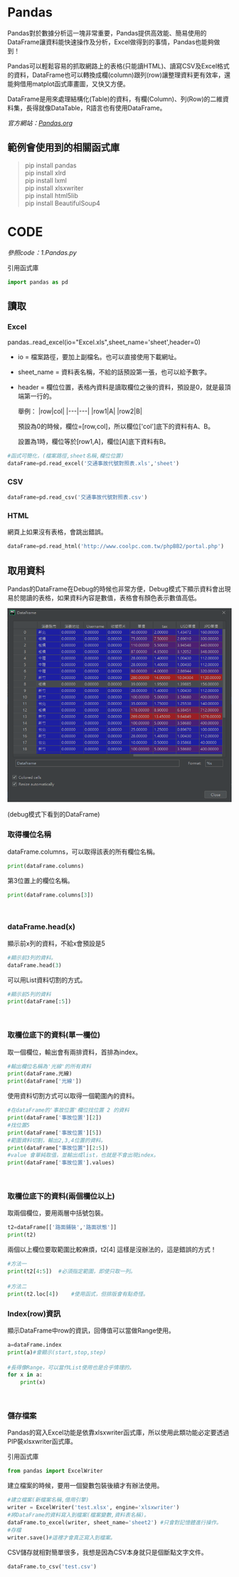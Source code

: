 # Pandas

Pandas對於數據分析這一塊非常重要，Pandas提供高效能、簡易使用的DataFrame讓資料能快速操作及分析，Excel做得到的事情，Pandas也能夠做到！

Pandas可以輕鬆容易的抓取網路上的表格(只能讀HTML)、讀寫CSV及Excel格式的資料，DataFrame也可以轉換成欄(column)跟列(row)讓整理資料更有效率，還能夠借用matplot函式庫畫圖，又快又方便。

DataFrame是用來處理結構化(Table)的資料，有欄(Column)、列(Row)的二維資料集，長得就像DataTable，R語言也有使用DataFrame。

_官方網站：[Pandas.org](http://pandas.pydata.org/)_

## 範例會使用到的相關函式庫
> pip install pandas <br/>
> pip install xlrd <br/>
> pip install lxml <br/>
> pip install xlsxwriter <br/>
> pip install html5lib <br/>
> pip install BeautifulSoup4


# CODE

_參照code：1.Pandas.py_

引用函式庫
```python
import pandas as pd
```

## 讀取
### Excel

pandas..read_excel(io="Excel.xls",sheet_name='sheet',header=0)

+ io = 檔案路徑，要加上副檔名。也可以直接使用下載網址。
+ sheet_name = 資料表名稱，不給的話預設第一張，也可以給予數字。
+ header = 欄位位置，表格內資料是讀取欄位之後的資料，預設是0，就是最頂端第一行的。
    
    舉例：
    |row|col|
    |---|---|
    |row1|A|
    |row2|B|

    預設為0的時候，欄位=[row,col]，所以欄位['col']底下的資料有A、B。
    
    設置為1時，欄位等於[row1,A]，欄位[A]底下資料有B。


```python
#函式可簡化，(檔案路徑,sheet名稱,欄位位置)
dataFrame=pd.read_excel('交通事故代號對照表.xls','sheet')
```

### CSV
```python
dataFrame=pd.read_csv('交通事故代號對照表.csv')
```

### HTML
網頁上如果沒有表格，會跳出錯誤。
```python
dataFrame=pd.read_html('http://www.coolpc.com.tw/phpBB2/portal.php')
```

## 取用資料
Pandas的DataFrame在Debug的時候也非常方便，Debug模式下顯示資料會出現易於閱讀的表格，如果資料內容是數值，表格會有顏色表示數值高低。

![debug](./IMG/Debug.png)

(debug模式下看到的DataFrame)

### 取得欄位名稱
dataFrame.columns，可以取得該表的所有欄位名稱。
```python
print(dataFrame.columns)
```
第3位置上的欄位名稱。
```python
print(dataFrame.columns[3])
```

<br/>

### dataFrame.head(x)
顯示前x列的資料，不給x會預設是5
```python
#顯示前3列的資料。
dataFrame.head(3)
```
可以用List資料切割的方式。
```python
#顯示前5列的資料
print(dataFrame[:5])
```

<br/>

### 取欄位底下的資料(單一欄位)

取一個欄位，輸出會有兩排資料，首排為index。
```python
#輸出欄位名稱為'光線'的所有資料
print(dataFrame.光線)
print(dataFrame['光線'])
```

使用資料切割方式可以取得一個範圍內的資料。
```python
#在dataFrame的'事故位置'欄位找位置 2 的資料
print(dataFrame['事故位置'][2])
#找位置5
print(dataFrame['事故位置'][5])
#範圍資料切割，輸出2,3,4位置的資料。
print(dataFrame["事故位置"][2:5])
#value 會單純取值，並輸出成list，也就是不會出現index。
print(dataFrame['事故位置'].values)
```

<br/>

### 取欄位底下的資料(兩個欄位以上)

取兩個欄位，要用兩層中括號包裝。
```python
t2=dataFrame[['路面鋪裝','路面狀態']]
print(t2)
```

兩個以上欄位要取範圍比較麻煩，t2[4] 這樣是沒辦法的，這是錯誤的方式！
```python
#方法一
print(t2[4:5])  #必須指定範圍，即使只取一列。

#方法二
print(t2.loc[4])    #使用函式，但排版會有點奇怪。
```

### Index(row)資訊

顯示DataFrame中row的資訊，回傳值可以當做Range使用。
```python
a=dataFrame.index   
print(a)#會顯示(start,stop,step)

#長得像Range，可以當作List使用也是合乎情理的。
for x in a:
    print(x)
```

<br/>

### 儲存檔案

Pandas的寫入Excel功能是依靠xlsxwriter函式庫，所以使用此類功能必定要透過PIP裝xlsxwriter函式庫。

引用函式庫
```python
from pandas import ExcelWriter
```

建立檔案的時候，要用一個變數包裝後續才有辦法使用。
```python
#建立檔案(新檔案名稱,借用引擎)
writer = ExcelWriter('test.xlsx', engine='xlsxwriter')
#將DataFrame的資料寫入到檔案(檔案變數,資料表名稱)。
dataFrame.to_excel(writer, sheet_name='sheet2') #只會對記憶體進行操作。
#存檔
writer.save()#這裡才會真正寫入到檔案。
```

CSV儲存就相對簡單很多，我想是因為CSV本身就只是個斷點文字文件。
```python
dataFrame.to_csv('test.csv')
```